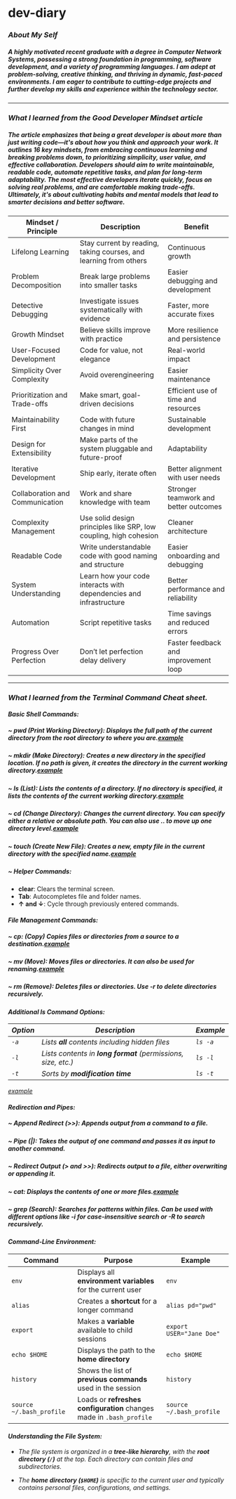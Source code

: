 # dev-diary

### *About My Self*

##### *A highly motivated recent graduate with a degree in Computer Network Systems, possessing a strong foundation in programming, software development, and a variety of programming languages. I am adept at problem-solving, creative thinking, and thriving in dynamic, fast-paced environments. I am eager to contribute to cutting-edge projects and further develop my skills and experience within the technology sector.*

---

### *What I learned from the Good Developer Mindset article*

##### *The article emphasizes that being a great developer is about more than just writing code—it's about how you think and approach your work. It outlines 16 key mindsets, from embracing continuous learning and breaking problems down, to prioritizing simplicity, user value, and effective collaboration. Developers should aim to write maintainable, readable code, automate repetitive tasks, and plan for long-term adaptability. The most effective developers iterate quickly, focus on solving real problems, and are comfortable making trade-offs. Ultimately, it's about cultivating habits and mental models that lead to smarter decisions and better software.*

| Mindset / Principle             | Description                                                        | Benefit                               |
|--------------------------------|--------------------------------------------------------------------|----------------------------------------|
| Lifelong Learning              | Stay current by reading, taking courses, and learning from others  | Continuous growth                      |
| Problem Decomposition          | Break large problems into smaller tasks                            | Easier debugging and development       |
| Detective Debugging            | Investigate issues systematically with evidence                    | Faster, more accurate fixes            |
| Growth Mindset                 | Believe skills improve with practice                               | More resilience and persistence        |
| User-Focused Development       | Code for value, not elegance                                       | Real-world impact                      |
| Simplicity Over Complexity     | Avoid overengineering                                              | Easier maintenance                     |
| Prioritization and Trade-offs  | Make smart, goal-driven decisions                                  | Efficient use of time and resources    |
| Maintainability First          | Code with future changes in mind                                   | Sustainable development                |
| Design for Extensibility       | Make parts of the system pluggable and future-proof                | Adaptability                           |
| Iterative Development          | Ship early, iterate often                                          | Better alignment with user needs       |
| Collaboration and Communication| Work and share knowledge with team                                 | Stronger teamwork and better outcomes  |
| Complexity Management          | Use solid design principles like SRP, low coupling, high cohesion  | Cleaner architecture                   |
| Readable Code                  | Write understandable code with good naming and structure           | Easier onboarding and debugging        |
| System Understanding           | Learn how your code interacts with dependencies and infrastructure | Better performance and reliability     |
| Automation                     | Script repetitive tasks                                            | Time savings and reduced errors        |
| Progress Over Perfection       | Don’t let perfection delay delivery                                | Faster feedback and improvement loop   |


----

### *What I learned from the Terminal Command Cheat sheet.*
#### *Basic Shell Commands:*

##### *~ **pwd (Print Working Directory):** Displays the full path of the current directory from the root directory to where you are.[example](imge/pwd.PNG)*

##### *~ **mkdir (Make Directory):** Creates a new directory in the specified location. If no path is given, it creates the directory in the current working directory.[example](imge/mkdir.PNG)*


##### *~ **ls (List):** Lists the contents of a directory. If no directory is specified, it lists the contents of the current working directory.[example](imge/ls.PNG)*

##### *~ **cd (Change Directory):** Changes the current directory. You can specify either a relative or absolute path. You can also use .. to move up one directory level.[example](imge/cd.PNG)*


##### *~ **touch (Create New File):** Creates a new, empty file in the current directory with the specified name.[example](touch/ls.PNG)*


##### *~ Helper Commands:*
- **clear**: Clears the terminal screen.
- **Tab**: Autocompletes file and folder names.
- **↑ and ↓**: Cycle through previously entered commands.

#### *File Management Commands:*

##### *~ **cp:** (Copy) Copies files or directories from a source to a destination.[example](imge/cp.PNG)*


##### *~  **mv (Move):** Moves files or directories. It can also be used for renaming.[example](imge/mv.PNG)*


##### *~ **rm (Remove):** Deletes files or directories. Use -r to delete directories recursively.*

#### *Additional ls Command Options:*
| *Option* | *Description*                                                 | *Example*  |
|--------|-------------------------------------------------------------|----------|
| *`-a`*   | *Lists **all** contents including hidden files*              | *`ls -a`*  |
|*`-l`*  | *Lists contents in **long format** (permissions, size, etc.)* | *`ls -l`*  |
| *`-t`*  | *Sorts by **modification time***                            | *`ls -t`*  |

*[example](imge/lso.PNG)*


#### *Redirection and Pipes:* 

##### *~ **Append Redirect (>>):** Appends output from a command to a file.*

##### *~ **Pipe (|):** Takes the output of one command and passes it as input to another command.*

##### *~ **Redirect Output (> and >>):** Redirects output to a file, either overwriting or appending it.*

##### *~ **cat:** Displays the contents of one or more files.[example](imge/cat.PNG)*


##### *~ **grep (Search):** Searches for patterns within files. Can be used with different options like -i for case-insensitive search or -R to search recursively.*

#### *Command-Line Environment:*

| Command                   | Purpose                                                              | Example                   |
|---------------------------|----------------------------------------------------------------------|---------------------------|
| `env`                     | Displays all **environment variables** for the current user          | `env`                     |
| `alias`                   | Creates a **shortcut** for a longer command                          | `alias pd="pwd"`          |
| `export`                  | Makes a **variable** available to child sessions                     | `export USER="Jane Doe"`  |
| `echo $HOME`              | Displays the path to the **home directory**                          | `echo $HOME`              |
| `history`                 | Shows the list of **previous commands** used in the session          | `history`                 |
| `source ~/.bash_profile`  | Loads or **refreshes configuration** changes made in `.bash_profile` | `source ~/.bash_profile`  |

#### *Understanding the File System:*

- *The file system is organized in a **tree-like hierarchy**, with the **root directory (`/`)** at the top. Each directory can contain files and subdirectories.*
  
- *The **home directory (`$HOME`)** is specific to the current user and typically contains personal files, configurations, and settings.*